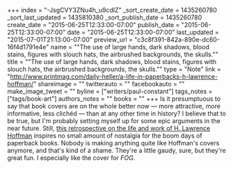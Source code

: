 +++
index = "-JsgCVY3ZNu4h_u9cdlZ"
_sort_create_date = 1435260780
_sort_last_updated = 1435810380
_sort_publish_date = 1435260780
create_date = "2015-06-25T12:33:00-07:00"
publish_date = "2015-06-25T12:33:00-07:00"
date = "2015-06-25T12:33:00-07:00"
last_updated = "2015-07-01T21:13:00-07:00"
preview_url = "c3c8f391-842a-890e-dc60-16f4d1791e4e"
name = "\"The use of large hands, dark shadows, blood stains, figures with slouch hats, the airbrushed backgrounds, the skulls.\""
title = "\"The use of large hands, dark shadows, blood stains, figures with slouch hats, the airbrushed backgrounds, the skulls.\""
type = "Note"
link = "http://www.printmag.com/daily-heller/a-life-in-paperbacks-h-lawrence-hoffman/"
shareimage = ""
twitterauto = ""
facebookauto = ""
make_image_tweet = ""
byline = ["writers/paul-constant"]
tags_notes = ["tags/book-art"]
authors_notes = ""
books = ""
+++
Is it presumptuous to say that book covers are on the whole better now — more attractive, more informative, less clichéd — than at any other time in history? I believe that to be true, but I'm probably setting myself up for some epic arguments in the near future. Still, [this retrospective on the life and work of H. Lawrence Hoffman](http://www.printmag.com/daily-heller/a-life-in-paperbacks-h-lawrence-hoffman/) inspires no small amount of nostalgia for the boom days of paperback books. Nobody is making anything quite like Hoffman's covers anymore, and that's kind of a shame. They're a little gaudy, sure, but they're great fun. I especially like the cover for *FOG*.